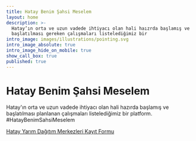 ```yaml
---
title: Hatay Benim Şahsi Meselem
layout: home
description: >-
  Hatay’ın orta ve uzun vadede ihtiyacı olan hali haızrda başlamış ve
  başlatılması gereken çalışmaları listelediğimiz bir
intro_image: images/illustrations/pointing.svg
intro_image_absolute: true
intro_image_hide_on_mobile: true
show_call_box: true
published: true
---
```


# Hatay Benim Şahsi Meselem

Hatay'ın orta ve uzun vadede ihtiyacı olan hali hazırda başlamış ve başlatılması planlanan çalışmaları listelediğimiz bir platform. #HatayBenimSahsiMeselem

[Hatay Yarım Dağıtım Merkezleri Kayıt Formu](https://forms.gle/6dU1vnW2PV9jeP7KA)